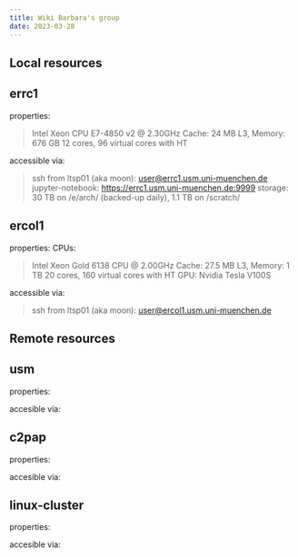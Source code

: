 ```yaml
---
title: Wiki Barbara's group
date: 2023-03-28
---
```


Local resources
---


errc1
---
properties:
  > Intel Xeon CPU E7-4850 v2 @ 2.30GHz
  > Cache: 24 MB L3, Memory: 676 GB
  > 12 cores, 96 virtual cores with HT

accessible via:
  > ssh from ltsp01 (aka moon): user@errc1.usm.uni-muenchen.de
  > jupyter-notebook: https://errc1.usm.uni-muenchen.de:9999
  > storage: 30 TB on /e/arch/ (backed-up daily), 1.1 TB on /scratch/

ercol1
---
properties:
CPUs:
  > Intel Xeon Gold 6138 CPU @ 2.00GHz
  > Cache: 27.5 MB L3, Memory: 1 TB
  > 20 cores, 160 virtual cores with HT
GPU:
  > Nvidia Tesla V100S
 
accessible via:
  > ssh from ltsp01 (aka moon): 
    user@ercol1.usm.uni-muenchen.de


Remote resources
------

usm
---
properties:
   > 

accesible via:
   > 

c2pap
---
properties:
   > 

accesible via:
   > 

linux-cluster
---
properties:
   > 

accesible via:
   > 
